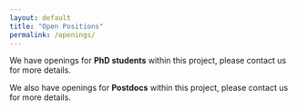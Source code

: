 ```yaml
---
layout: default
title: "Open Positions"
permalink: /openings/
---
```

We have openings for **PhD students** within this project, please contact us for more details.

We also have openings for **Postdocs** within this project, please contact us for more details.

